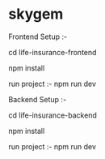 # skygem

Frontend Setup :- 

cd life-insurance-frontend

npm install

run project :- npm run dev

Backend Setup :- 

cd life-insurance-backend

npm install

run project :- npm run dev